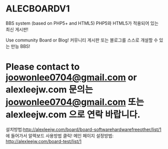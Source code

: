 ALECBOARDV1
========

BBS system (based on PHP5+ and HTML5)
PHP5와 HTML5가 적용되어 있는 최신 게시판!

Use community Board or Blog!
커뮤니티 게시판 또는 블로그를 스스로 개설할 수 있는 만능 BBS!

Please contact to joowonlee0704@gmail.com or alexleejw.com 
문의는 joowonlee0704@gmail.com 또는 alexleejw.com 으로 연락 바랍니다.
========
설치방법:http://alexleejw.com/board/board-softwarehardwarefreeother/list/1 에 들어가서 알렉보드 사용방법 클릭!
메인 페이지 설정방법: http://alexleejw.com/board-test/list/1
